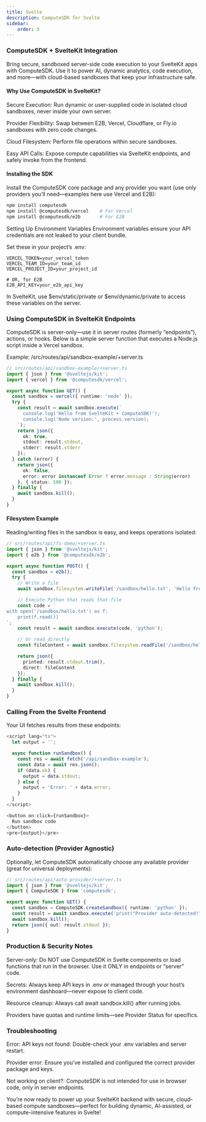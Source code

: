 ```yaml
---
title: Svelte
description: ComputeSDK for Svelte
sidebar:
    order: 3
---
```

### ComputeSDK + SvelteKit Integration
Bring secure, sandboxed server-side code execution to your SvelteKit apps with ComputeSDK. Use it to power AI, dynamic analytics, code execution, and more—with cloud-based sandboxes that keep your infrastructure safe.

#### Why Use ComputeSDK in SvelteKit?
Secure Execution: Run dynamic or user-supplied code in isolated cloud sandboxes, never inside your own server.

Provider Flexibility: Swap between E2B, Vercel, Cloudflare, or Fly.io sandboxes with zero code changes.

Cloud Filesystem: Perform file operations within secure sandboxes.

Easy API Calls: Expose compute capabilities via SvelteKit endpoints, and safely invoke from the frontend.

#### Installing the SDK
Install the ComputeSDK core package and any provider you want (use only providers you’ll need—examples here use Vercel and E2B):

```bash
npm install computesdk
npm install @computesdk/vercel    # For Vercel
npm install @computesdk/e2b       # For E2B
```
Setting Up Environment Variables
Environment variables ensure your API credentials are not leaked to your client bundle.

Set these in your project’s .env:

```text
VERCEL_TOKEN=your_vercel_token
VERCEL_TEAM_ID=your_team_id
VERCEL_PROJECT_ID=your_project_id

# OR, for E2B
E2B_API_KEY=your_e2b_api_key
```
In SvelteKit, use $env/static/private or $env/dynamic/private to access these variables on the server.

### Using ComputeSDK in SvelteKit Endpoints
ComputeSDK is server-only—use it in server routes (formerly “endpoints”), actions, or hooks. Below is a simple server function that executes a Node.js script inside a Vercel sandbox.

Example: /src/routes/api/sandbox-example/+server.ts
```typescript
// src/routes/api/sandbox-example/+server.ts
import { json } from '@sveltejs/kit';
import { vercel } from '@computesdk/vercel';

export async function GET() {
  const sandbox = vercel({ runtime: 'node' });
  try {
    const result = await sandbox.execute(`
      console.log('Hello from SvelteKit + ComputeSDK!');
      console.log('Node version:', process.version);
    `);
    return json({
      ok: true,
      stdout: result.stdout,
      stderr: result.stderr
    });
  } catch (error) {
    return json({
      ok: false,
      error: error instanceof Error ? error.message : String(error)
    }, { status: 500 });
  } finally {
    await sandbox.kill();
  }
}
```
#### Filesystem Example
Reading/writing files in the sandbox is easy, and keeps operations isolated:

```typescript
// src/routes/api/fs-demo/+server.ts
import { json } from '@sveltejs/kit';
import { e2b } from '@computesdk/e2b';

export async function POST() {
  const sandbox = e2b();
  try {
    // Write a file
    await sandbox.filesystem.writeFile('/sandbox/hello.txt', 'Hello from SvelteKit!');

    // Execute Python that reads that file
    const code = `
with open('/sandbox/hello.txt') as f:
    print(f.read())
`;
    const result = await sandbox.execute(code, 'python');

    // Or read directly
    const fileContent = await sandbox.filesystem.readFile('/sandbox/hello.txt');

    return json({
      printed: result.stdout.trim(),
      direct: fileContent
    });
  } finally {
    await sandbox.kill();
  }
}
```
### Calling From the Svelte Frontend
Your UI fetches results from these endpoints:

```typescript
<script lang="ts">
  let output = '';

  async function runSandbox() {
    const res = await fetch('/api/sandbox-example');
    const data = await res.json();
    if (data.ok) {
      output = data.stdout;
    } else {
      output = 'Error: ' + data.error;
    }
  }
</script>

<button on:click={runSandbox}>
  Run sandbox code
</button>
<pre>{output}</pre>
```
### Auto-detection (Provider Agnostic)
Optionally, let ComputeSDK automatically choose any available provider (great for universal deployments):

```typescript
// src/routes/api/auto-provider/+server.ts
import { json } from '@sveltejs/kit';
import { ComputeSDK } from 'computesdk';

export async function GET() {
  const sandbox = ComputeSDK.createSandbox({ runtime: 'python' });
  const result = await sandbox.execute('print("Provider auto-detected!")');
  await sandbox.kill();
  return json({ out: result.stdout });
}
```
### Production & Security Notes
Server-only: Do NOT use ComputeSDK in Svelte components or load functions that run in the browser. Use it ONLY in endpoints or “server” code.

Secrets: Always keep API keys in .env or managed through your host’s environment dashboard—never expose to client code.

Resource cleanup: Always call await sandbox.kill() after running jobs.

Providers have quotas and runtime limits—see Provider Status for specifics.

### Troubleshooting
Error: API keys not found: Double-check your .env variables and server restart.

Provider error: Ensure you’ve installed and configured the correct provider package and keys.

Not working on client?: ComputeSDK is not intended for use in browser code, only in server endpoints.

You’re now ready to power up your SvelteKit backend with secure, cloud-based compute sandboxes—perfect for building dynamic, AI-assisted, or compute-intensive features in Svelte!